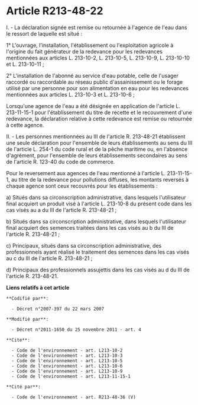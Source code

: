 # Article R213-48-22

I. - La déclaration signée est remise ou retournée à l'agence de l'eau dans le ressort de laquelle est situé : 

1° L'ouvrage, l'installation, l'établissement ou l'exploitation agricole à l'origine du fait générateur de la redevance pour
les redevances mentionnées aux articles L. 213-10-2, L. 213-10-5, L. 213-10-9, L. 213-10-10 et L. 213-10-11 ; 

2° L'installation de l'abonné au service d'eau potable, celle de l'usager raccordé ou raccordable au réseau public
d'assainissement ou le forage utilisé par une personne pour son alimentation en eau pour les redevances mentionnées aux
articles L. 213-10-3 et L. 213-10-6 ; 

Lorsqu'une agence de l'eau a été désignée en application de l'article L. 213-11-15-1 pour l'établissement du titre de recette
et le recouvrement d'une redevance, la déclaration relative à cette redevance est remise ou retournée à cette agence.

II. - Les personnes mentionnées au III de l'article R. 213-48-21 établissent une seule déclaration pour l'ensemble de leurs
établissements au sens du III de l'article L. 254-1 du code rural et de la pêche maritime ou, en l'absence d'agrément, pour
l'ensemble de leurs établissements secondaires au sens de l'article R. 123-40 du code de commerce.

Pour le reversement aux agences de l'eau mentionné à l'article L. 213-11-15-1, au titre de la redevance pour pollutions
diffuses, les montants reversés à chaque agence sont ceux recouvrés pour les établissements :

a) Situés dans sa circonscription administrative, dans lesquels l'utilisateur final acquiert un produit visé à l'article L.
213-10-8 du présent code dans les cas visés au a du III de l'article R. 213-48-21 ;

b) Situés dans sa circonscription administrative, dans lesquels l'utilisateur final acquiert des semences traitées dans les
cas visés au b du III de l'article R. 213-48-21 ;

c) Principaux, situés dans sa circonscription administrative, des professionnels ayant réalisé le traitement des semences
dans les cas visés au c du III de l'article R. 213-48-21 ;

d) Principaux des professionnels assujettis dans les cas visés au d du III de l'article R. 213-48-21.

**Liens relatifs à cet article**

	**Codifié par**:

	  - Décret n°2007-397 du 22 mars 2007

	**Modifié par**:

	  - Décret n°2011-1650 du 25 novembre 2011 - art. 4

	**Cite**:

	  - Code de l'environnement - art. L213-10-2
	  - Code de l'environnement - art. L213-10-3
	  - Code de l'environnement - art. L213-10-5
	  - Code de l'environnement - art. L213-10-6
	  - Code de l'environnement - art. L213-10-9
	  - Code de l'environnement - art. L213-11-15-1

	**Cité par**:

	  - Code de l'environnement - art. R213-48-36 (V)
